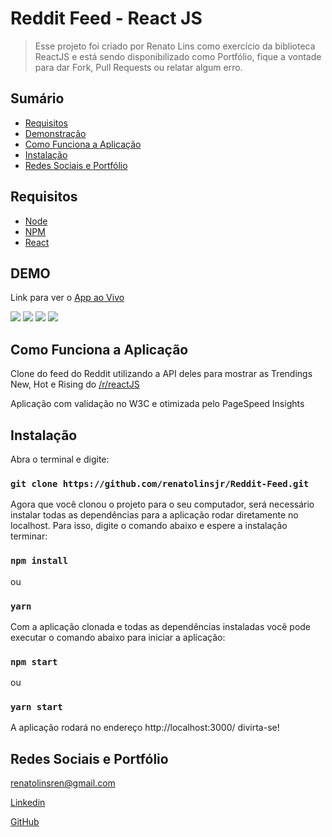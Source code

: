 # Reddit Feed - React JS
> Esse projeto foi criado por Renato Lins como exercício da biblioteca ReactJS e está sendo disponibilizado como Portfólio, fique a vontade para dar Fork, Pull Requests ou relatar algum erro.

## Sumário

- [Requisitos](#Requisitos)	
- [Demonstração](#DEMO)
- [Como Funciona a Aplicação](#Como-Funciona-a-Aplicação)
- [Instalação](#Instalação)
- [Redes Sociais e Portfólio](#Redes-Sociais-e-Portfólio)

## Requisitos

+ [Node](https://nodejs.org/)
+ [NPM](https://www.npmjs.com/)
+ [React](https://reactjs.org/)

## DEMO

Link para ver o [App ao Vivo](https://reddit-feed-renato-lins.netlify.com)

![](https://i.ibb.co/XkGDqb1/reddit-feed-loading.jpg)
![](https://i.ibb.co/1bCS2Dk/reddit-feed.jpg)
![](https://i.ibb.co/VM3vMDZ/html-checker.jpg)
![](https://i.ibb.co/QF0yyf4/nota.jpg)

## Como Funciona a Aplicação

Clone do feed do Reddit utilizando a API deles para mostrar as Trendings New, Hot e Rising do [/r/reactJS](https://www.reddit.com/r/reactjs/)

Aplicação com validação no W3C e otimizada pelo PageSpeed Insights

## Instalação

Abra o terminal e digite:

### `git clone https://github.com/renatolinsjr/Reddit-Feed.git`

Agora que você clonou o projeto para o seu computador, será necessário instalar todas as dependências para a aplicação rodar diretamente no localhost. Para isso, digite o comando abaixo e espere a instalação terminar:

### `npm install`
ou
### `yarn`

Com a aplicação clonada e todas as dependências instaladas você pode executar o comando abaixo para iniciar a aplicação:

### `npm start`
ou
### `yarn start`

A aplicação rodará no endereço http://localhost:3000/ divirta-se!

## Redes Sociais e Portfólio

renatolinsren@gmail.com

[Linkedin](https://www.linkedin.com/in/renatolinsjr/)

[GitHub](https://github.com/renatolinsjr)
